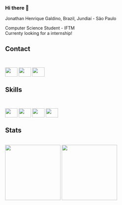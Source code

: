### Hi there 👋

Jonathan Henrique Galdino, Brazil, Jundiaí - São Paulo

Computer Science Student - IFTM<br>
Currenty looking for a internship!

### <h2>Contact</h2><br>
<a href = "https://www.linkedin.com/in/jhgaldino/"><img align="center" height="30" width="40" src ="https://cdn.jsdelivr.net/gh/devicons/devicon/icons/linkedin/linkedin-original.svg" style="max width:100%;"></a>
<a href = "https://www.facebook.com/poliekos"><img align="center" height="30" width="40" src ="https://cdn.jsdelivr.net/gh/devicons/devicon/icons/facebook/facebook-original.svg" style="max width:100%;"></a>
<a href = "https://twitter.com/poliekos"><img align="center" height="30" width="40" src ="https://cdn.jsdelivr.net/gh/devicons/devicon/icons/twitter/twitter-original.svg" style="max width:100%;"></a>

### <h2> Skills</h2><br>
<img align="center" height="30" width="40" src ="https://cdn.jsdelivr.net/gh/devicons/devicon/icons/python/python-original.svg" style="max width:100%;"></a>
<img align="center" height="30" width="40" src ="https://cdn.jsdelivr.net/gh/devicons/devicon/icons/html5/html5-original-wordmark.svg" style="max width:100%;"></a>
<img align="center" height="30" width="40" src ="https://cdn.jsdelivr.net/gh/devicons/devicon/icons/css3/css3-original-wordmark.svg" style="max width:100%;"></a>
<img align="center" height="30" width="40" src ="https://cdn.jsdelivr.net/gh/devicons/devicon/icons/javascript/javascript-original.svg" style="max width:100%;"></a>

### <h2>Stats</h2><br>
<div>
<img height = 180em src = "https://github-readme-stats.vercel.app/api/top-langs/?username=poliekos&layout=compact&theme=dark&include_all_icons=true)(https://github.com/poliekos/github-readme-stats">
<img height = 180em src = "https://github-readme-stats.vercel.app/api?username=poliekos&theme=dark&show_icons=true">
</div>


